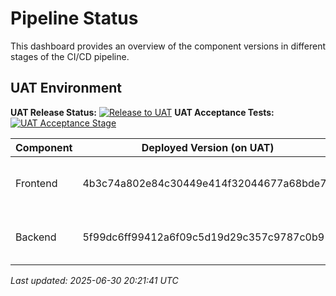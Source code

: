 # Pipeline Status

This dashboard provides an overview of the component versions in different stages of the CI/CD pipeline.

## UAT Environment

**UAT Release Status:** [![Release to UAT](https://github.com/chirag1507/digital-kudos-wall/actions/workflows/release-uat.yml/badge.svg?branch=main)](https://github.com/chirag1507/digital-kudos-wall/actions/workflows/release-uat.yml)
**UAT Acceptance Tests:** [![UAT Acceptance Stage](https://github.com/chirag1507/digital-kudos-wall/actions/workflows/acceptance-stage-uat.yml/badge.svg?branch=main)](https://github.com/chirag1507/digital-kudos-wall/actions/workflows/acceptance-stage-uat.yml)

| Component | Deployed Version (on UAT)         | Last Successfully Acceptance Tested Version | Status                     |
|-----------|-----------------------------------|---------------------------------------------|----------------------------|
| Frontend  | 4b3c74a802e84c30449e414f32044677a68bde77          | 4b3c74a802e84c30449e414f32044677a68bde77                       | [![Frontend Commit Stage](https://github.com/chirag1507/digital-kudos-wall-frontend/actions/workflows/commit-stage.yml/badge.svg?branch=main)](https://github.com/chirag1507/digital-kudos-wall-frontend/actions/workflows/commit-stage.yml) |
| Backend   | 5f99dc6ff99412a6f09c5d19d29c357c9787c0b9           | 5f99dc6ff99412a6f09c5d19d29c357c9787c0b9                        | [![Backend Commit Stage](https://github.com/chirag1507/digital-kudos-wall-backend/actions/workflows/commit-stage.yml/badge.svg?branch=main)](https://github.com/chirag1507/digital-kudos-wall-backend/actions/workflows/commit-stage.yml)  |

*Last updated: 2025-06-30 20:21:41 UTC*
